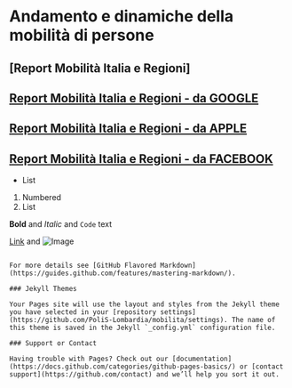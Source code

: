 
# Andamento e dinamiche della mobilità di persone 
## [Report Mobilità Italia e Regioni]
## [Report Mobilità Italia e Regioni - da GOOGLE](https://github.com/PoliS-Lombardia/mobilita/Google_Report&Mobilità&Italia,&Regioni,&Province.html) 
## [Report Mobilità Italia e Regioni - da APPLE](url) 
## [Report Mobilità Italia e Regioni - da FACEBOOK](url) 

- List

1. Numbered
2. List

**Bold** and _Italic_ and `Code` text

[Link](url) and ![Image](src)
```

For more details see [GitHub Flavored Markdown](https://guides.github.com/features/mastering-markdown/).

### Jekyll Themes

Your Pages site will use the layout and styles from the Jekyll theme you have selected in your [repository settings](https://github.com/PoliS-Lombardia/mobilita/settings). The name of this theme is saved in the Jekyll `_config.yml` configuration file.

### Support or Contact

Having trouble with Pages? Check out our [documentation](https://docs.github.com/categories/github-pages-basics/) or [contact support](https://github.com/contact) and we’ll help you sort it out.
